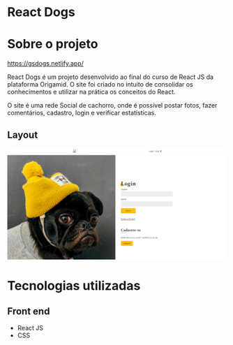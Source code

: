 # React Dogs

# Sobre o projeto

https://gsdogs.netlify.app/

React Dogs é um projeto desenvolvido ao final do curso de React JS da plataforma Origamid. O site foi criado no intuito de consolidar os conhecimentos e utilizar na prática os conceitos do React. 

O site é uma rede Social de cachorro, onde é possível postar fotos, fazer comentários, cadastro, login e verificar estatísticas.

## Layout

![Web](https://github.com/GabrielLSobreira/react-dogs/blob/main/src/Assets/Dogs.png)

# Tecnologias utilizadas
## Front end
- React JS
- CSS
